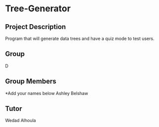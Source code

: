 # Tree-Generator
## Project Description
Program that will generate data trees and have a quiz mode to test users.
## Group
D
## Group Members
*Add your names below
Ashley Belshaw
## Tutor
Wedad Alhoula

